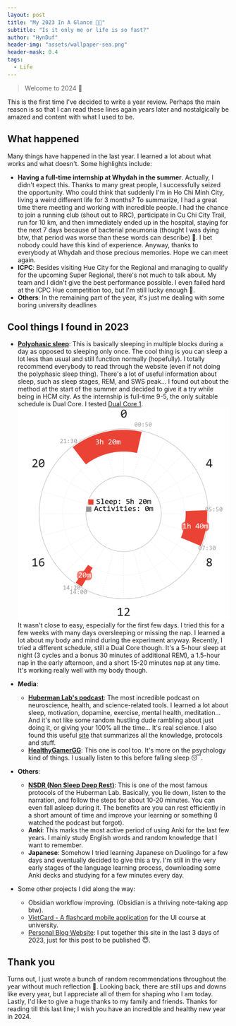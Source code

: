 ```yaml
---
layout: post
title: "My 2023 In A Glance 🎇🌸"
subtitle: "Is it only me or life is so fast?"
author: "HynDuf"
header-img: "assets/wallpaper-sea.png"
header-mask: 0.4
tags:
  - Life
---
```


> Welcome to 2024 🐳

This is the first time I've decided to write a year review. Perhaps the main reason is so that I can read these lines again years later and nostalgically be amazed and content with what I used to be.

## What happened
Many things have happened in the last year. I learned a lot about what works and what doesn't. Some highlights include:

- **Having a full-time internship at Whydah in the summer**. Actually, I didn't expect this. Thanks to many great people, I successfully seized the opportunity. Who could think that suddenly I'm in Ho Chi Minh City, living a weird different life for 3 months? To summarize, I had a great time there meeting and working with incredible people. I had the chance to join a running club (shout out to RRC), participate in Cu Chi City Trail, run for 10 km, and then immediately ended up in the hospital, staying for the next 7 days because of bacterial pneumonia (thought I was dying btw, that period was worse than these words can describe) 🫠. I bet nobody could have this kind of experience. Anyway, thanks to everybody at Whydah and those precious memories. Hope we can meet again.
- **ICPC**: Besides visiting Hue City for the Regional and managing to qualify for the upcoming Super Regional, there's not much to talk about. My team and I didn't give the best performance possible. I even failed hard at the ICPC Hue competition too, but I'm still lucky enough 🌸.
- **Others**: In the remaining part of the year, it's just me dealing with some boring university deadlines

## Cool things I found in 2023
- **[Polyphasic sleep](https://www.polyphasic.net/)**: This is basically sleeping in multiple blocks during a day as opposed to sleeping only once. The cool thing is you can sleep a lot less than usual and still function normally (hopefully). I totally recommend everybody to read through the website (even if not doing the polyphasic sleep thing). There's a lot of useful information about sleep, such as sleep stages, REM, and SWS peak... I found out about the method at the start of the summer and decided to give it a try while being in HCM city. As the internship is full-time 9-5, the only suitable schedule is Dual Core. I tested [Dual Core 1](https://www.polyphasic.net/dual-core-1/). ![](/assets/DC1-default-1.png)  It wasn't close to easy, especially for the first few days. I tried this for a few weeks with many days oversleeping or missing the nap. I learned a lot about my body and mind during the experiment anyway. 
Recently, I tried a different schedule, still a Dual Core though. It's a 5-hour sleep at night (3 cycles and a bonus 30 minutes of additional REM), a 1.5-hour nap in the early afternoon, and a short 15-20 minutes nap at any time. It's working really well with my body though.
- **Media**:
    - **[Huberman Lab's podcast](https://www.youtube.com/@hubermanlab)**: The most incredible podcast on neuroscience, health, and science-related tools. I learned a lot about sleep, motivation, dopamine, exercise, mental health, meditation... And it's not like some random hustling dude rambling about just doing it, or giving your 100% all the time... It's real science. I also found this useful [site](https://hubermanhub-bullet.pages.dev/) that summarizes all the knowledge, protocols and stuff.
    - **[HealthyGamerGG](https://www.youtube.com/@HealthyGamerGG)**: This one is cool too. It's more on the psychology kind of things. I usually listen to this before falling sleep 😴.
- **Others**:
    - **[NSDR (Non Sleep Deep Rest)](https://www.youtube.com/watch?v=AKGrmY8OSHM)**: This is one of the most famous protocols of the Huberman Lab. Basically, you lie down, listen to the narration, and follow the steps for about 10-20 minutes. You can even fall asleep during it. The benefits are you can rest efficiently in a short amount of time and improve your learning or something (I watched the podcast but forgot).
    - **Anki**: This marks the most active period of using Anki for the last few years. I mainly study English words and random knowledge that I want to remember.
    - **Japanese**: Somehow I tried learning Japanese on Duolingo for a few days and eventually decided to give this a try. I'm still in the very early stages of the language learning process, downloading some Anki decks and studying for a few minutes every day.

- Some other projects I did along the way:
    - Obsidian workflow improving. (Obsidian is a thriving note-taking app btw).
    - [VietCard - A flashcard mobile application](https://github.com/HynDuf/vietcard) for the UI course at university.
    - [Personal Blog Website](https://hynduf.github.io/): I put together this site in the last 3 days of 2023, just for this post to be published 😇.

## Thank you
Turns out, I just wrote a bunch of random recommendations throughout the year without much reflection 🥹. Looking back, there are still ups and downs like every year, but I appreciate all of them for shaping who I am today. Lastly, I'd like to give a huge thanks to my family and friends. Thanks for reading till this last line; I wish you have an incredible and healthy new year in 2024.

